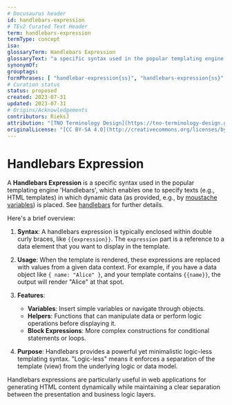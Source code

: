 ```yaml
---
# Docusaurus header
id: handlebars-expression
# TEv2 Curated Text Header
term: handlebars-expression
termType: concept
isa:
glossaryTerm: Handlebars Expression
glossaryText: "a specific syntax used in the popular templating engine 'Handlebars', which enables one to specify texts (e.g., HTML templates) in which dynamic data (as provided, e.g., by [moustache variables](@)) is placed. See [handlebars](https://handlebarsjs.com/guide/#what-is-handlebars) for further details."
synonymOf:
grouptags:
formPhrases: [ "handlebar-expression{ss}", "handlebars-expression{ss}" ]
# Curation status
status: proposed
created: 2023-07-31
updated: 2023-07-31
# Origins/Acknowledgements
contributors: RieksJ
attribution: "[TNO Terminology Design](https://tno-terminology-design.github.io/tev2-specifications/docs)"
originalLicense: "[CC BY-SA 4.0](http://creativecommons.org/licenses/by-sa/4.0/?ref=chooser-v1)"
---
```


# Handlebars Expression

A **Handlebars Expression** is a specific syntax used in the popular templating engine 'Handlebars', which enables one to specify texts (e.g., HTML templates) in which dynamic data (as provided, e.g., by [moustache variables](@)) is placed. See [handlebars](https://handlebarsjs.com/guide/#what-is-handlebars) for further details.

Here's a brief overview:

1. **Syntax**: A handlebars expression is typically enclosed within double curly braces, like `{{expression}}`. The `expression` part is a reference to a data element that you want to display in the template.

2. **Usage**: When the template is rendered, these expressions are replaced with values from a given data context. For example, if you have a data object like `{ name: "Alice" }`, and your template contains `{{name}}`, the output will render "Alice" at that spot.

3. **Features**:
   - **Variables**: Insert simple variables or navigate through objects.
   - **Helpers**: Functions that can manipulate data or perform logic operations before displaying it.
   - **Block Expressions**: More complex constructions for conditional statements or loops.

4. **Purpose**: Handlebars provides a powerful yet minimalistic logic-less templating syntax. "Logic-less" means it enforces a separation of the template (view) from the underlying logic or data model.

Handlebars expressions are particularly useful in web applications for generating HTML content dynamically while maintaining a clear separation between the presentation and business logic layers.